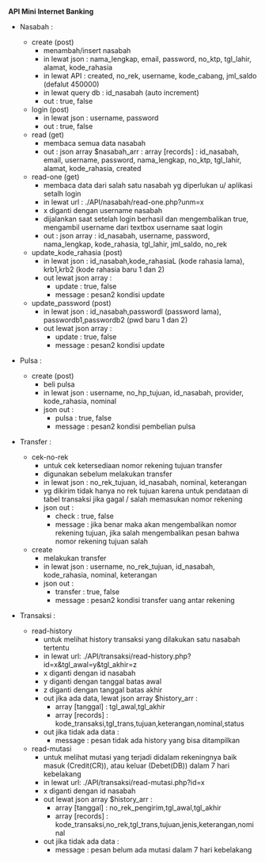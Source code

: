 **API Mini Internet Banking**

- Nasabah :
    - create (post)
        - menambah/insert nasabah
        - in lewat json : 
            nama_lengkap, email, password, no_ktp, tgl_lahir, alamat, kode_rahasia
        - in lewat API :
            created, no_rek, username, kode_cabang, jml_saldo (defalut 450000)
        - in lewat query db :
            id_nasabah (auto increment)
        - out :
            true, false
    - login (post)
        - in lewat json : 
            username, password
        - out :
            true, false
    - read (get)
        - membaca semua data nasabah
        - out : json array $nasabah_arr :
            array [records] : id_nasabah, email, username, password, nama_lengkap, no_ktp, tgl_lahir, alamat, kode_rahasia, created
    - read-one (get)
        - membaca data dari salah satu nasabah yg diperlukan u/ aplikasi setalh login
        - in lewat url :
        ./API/nasabah/read-one.php?unm=x
        - x diganti dengan username nasabah 
        - dijalankan saat setelah login berhasil dan mengembalikan true, mengambil username dari textbox username saat login
        - out : json array :
            id_nasabah, username, password, nama_lengkap, kode_rahasia, tgl_lahir, jml_saldo, no_rek
    - update_kode_rahasia (post)
        - in lewat json :
            id_nasabah,kode_rahasiaL (kode rahasia lama), krb1,krb2 (kode rahasia baru 1 dan 2)
        - out lewat json array :
            - update : true, false
            - message : pesan2 kondisi update
    - update_password (post)
        - in lewat json :
            id_nasabah,passwordl (password lama), passwordb1,passwordb2 (pwd baru 1 dan 2)
        - out lewat json array :
            - update : true, false
            - message : pesan2 kondisi update

- Pulsa :
    - create (post)
        - beli pulsa
        - in lewat json : 
            username, no_hp_tujuan, id_nasabah, provider, kode_rahasia, nominal
        - json out :
             - pulsa : true, false
             - message : pesan2 kondisi pembelian pulsa

- Transfer :
    - cek-no-rek
        - untuk cek ketersediaan nomor rekening tujuan transfer
        - digunakan sebelum melakukan transfer
        - in lewat json : 
            no_rek_tujuan, id_nasabah, nominal, keterangan
        - yg dikirim tidak hanya no rek tujuan karena untuk pendataan di tabel transaksi jika gagal / salah memasukan nomor rekening
        - json out :
            - check : true, false
            - message : jika benar maka akan mengembalikan nomor rekening tujuan, jika salah mengembalikan pesan bahwa nomor rekening tujuan salah
    - create
        - melakukan transfer
        - in lewat json : 
            username, no_rek_tujuan, id_nasabah, kode_rahasia, nominal, keterangan
        - json out :
            - transfer : true, false
            - message : pesan2 kondisi transfer uang antar rekening
        
- Transaksi :
    - read-history 
        - untuk melihat history transaksi yang dilakukan satu nasabah tertentu
        - in lewat url:
            ./API/transaksi/read-history.php?id=x&tgl_awal=y&tgl_akhir=z
        - x diganti dengan id nasabah
        - y diganti dengan tanggal batas awal 
        - z diganti dengan tanggal batas akhir
        - out jika ada data, lewat json array $history_arr :
            - array [tanggal] : tgl_awal,tgl_akhir
            - array [records] : kode_transaksi,tgl_trans,tujuan,keterangan,nominal,status
        - out jika tidak ada data :
            - message : pesan tidak ada history yang bisa ditampilkan
    - read-mutasi
        - untuk melihat mutasi yang terjadi didalam rekeningnya baik masuk (Credit(CR)), atau keluar (Debet(DB)) dalam 7 hari kebelakang
        - in lewat url:
            ./API/transaksi/read-mutasi.php?id=x
        - x diganti dengan id nasabah
        - out lewat json array $history_arr :
            - array [tanggal] : no_rek_pengirim,tgl_awal,tgl_akhir
            - array [records] : kode_transaksi,no_rek,tgl_trans,tujuan,jenis,keterangan,nominal
         - out jika tidak ada data :
            - message : pesan belum ada mutasi dalam 7 hari kebelakang
            